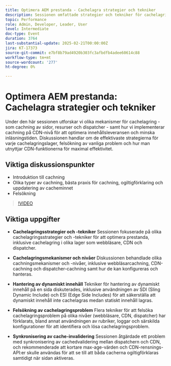 ```yaml
---
title: Optimera AEM prestanda - Cachelagra strategier och tekniker
description: Sessionen omfattade strategier och tekniker för cachelagring, mekanismer och nivåer för cachelagring, hantering av dynamiskt innehåll, problem med felsökning och synkronisering av cachedvalidering mellan dispatchern och CDN.
topic: Performance
role: Admin, Developer, Leader, User
level: Intermediate
doc-type: Event
duration: 3764
last-substantial-update: 2025-02-21T00:00:00Z
jira: KT-17373
source-git-commit: e7bf8b79ad4920b303fc3afbdfb4adee60614c88
workflow-type: tm+mt
source-wordcount: '277'
ht-degree: 0%

---
```



# Optimera AEM prestanda: Cachelagra strategier och tekniker

Under den här sessionen utforskar vi olika mekanismer för cachelagring - som cachning av sidor, resurser och dispatcher - samt hur vi implementerar cachning på CDN-nivå för att optimera innehållsleveransen och minska inläsningstiden. Diskussionen handlar om de effektivaste strategierna för varje cachelagringslager, felsökning av vanliga problem och hur man utnyttjar CDN-funktionerna för maximal effektivitet.

## Viktiga diskussionspunkter

* Introduktion till cachning
* Olika typer av cachning, bästa praxis för cachning, ogiltigförklaring och uppdatering av cacheminnet
* Felsökning

>[!VIDEO](https://video.tv.adobe.com/v/3444452/?learn=on&enablevpops)

## Viktiga uppgifter

* **Cachelagringsstrategier och -tekniker** Sessionen fokuserade på olika cachelagringsstrategier och -tekniker för att optimera prestanda, inklusive cachelagring i olika lager som webbläsare, CDN och dispatcher.

* **Cachelagringsmekanismer och nivåer** Diskussionen behandlade olika cachningsmekanismer och -nivåer, inklusive webbläsarcachning, CDN-cachning och dispatcher-cachning samt hur de kan konfigureras och hanteras.

* **Hantering av dynamiskt innehåll** Tekniker för hantering av dynamiskt innehåll på en sida diskuterades, inklusive användningen av SDI (Sling Dynamic Include) och ESI (Edge Side Includes) för att säkerställa att dynamiskt innehåll inte cachelagras medan statiskt innehåll lagras.

* **Felsökning av cachelagringsproblem** Flera tekniker för att felsöka cachelagringsproblem på olika nivåer (webbläsare, CDN, dispatcher) har förklarats, bland annat användningen av rubriker, loggar och särskilda konfigurationer för att identifiera och lösa cachelagringsproblem.

* **Synkronisering av cache-invalidering** Sessionen åtgärdade ett problem med synkronisering av cachedvalidering mellan dispatchern och CDN, och rekommenderade att kortare max-age-värden och CDN-rensnings-API:er skulle användas för att se till att båda cacherna ogiltigförklaras samtidigt när sidan aktiveras.